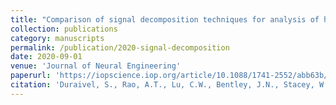 ```yaml
---
title: "Comparison of signal decomposition techniques for analysis of human cortical signals"
collection: publications
category: manuscripts
permalink: /publication/2020-signal-decomposition
date: 2020-09-01
venue: 'Journal of Neural Engineering'
paperurl: 'https://iopscience.iop.org/article/10.1088/1741-2552/abb63b/meta'
citation: 'Duraivel, S., Rao, A.T., Lu, C.W., Bentley, J.N., Stacey, W.C., Chestek, C.A., Patil, P.G. (2020). &quot;Comparison of signal decomposition techniques for analysis of human cortical signals.&quot; <i>Journal of Neural Engineering</i>. 17(5), 056014.'
---
```

